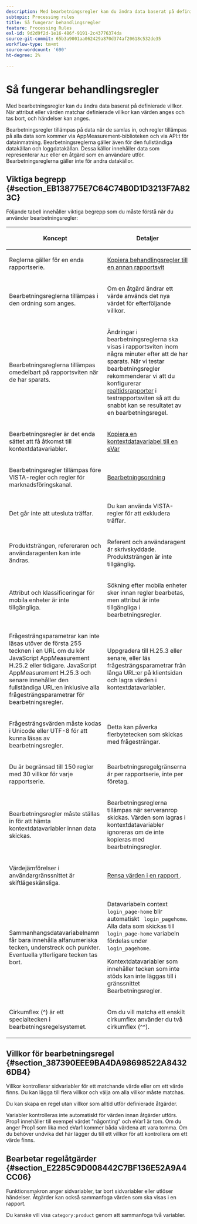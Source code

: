 ```yaml
---
description: Med bearbetningsregler kan du ändra data baserat på definierade villkor. När attribut eller värden matchar definierade villkor kan värden anges och tas bort, och händelser kan anges.
subtopic: Processing rules
title: Så fungerar behandlingsregler
feature: Processing Rules
exl-id: 9d2d9f2d-1e16-486f-9191-2c43776374da
source-git-commit: 65b3a9001aa062429a870d374af20618c532de35
workflow-type: tm+mt
source-wordcount: '690'
ht-degree: 2%

---
```


# Så fungerar behandlingsregler

Med bearbetningsregler kan du ändra data baserat på definierade villkor. När attribut eller värden matchar definierade villkor kan värden anges och tas bort, och händelser kan anges.

Bearbetningsregler tillämpas på data när de samlas in, och regler tillämpas på alla data som kommer via AppMeasurement-biblioteken och via API:t för datainmatning. Bearbetningsreglerna gäller även för den fullständiga datakällan och loggdatakällan. Dessa källor innehåller data som representerar *`hit`* eller en åtgärd som en användare utför. Bearbetningsreglerna gäller inte för andra datakällor.

## Viktiga begrepp {#section_EB138775E7C64C74B0D1D3213F7A823C}

Följande tabell innehåller viktiga begrepp som du måste förstå när du använder bearbetningsregler:

<table id="table_287C606AE26E47AA8F737411990ACEB2"> 
 <thead> 
  <tr> 
   <th colname="col1" class="entry"> <p>Koncept </p> </th> 
   <th colname="col2" class="entry"> <p>Detaljer </p> </th> 
  </tr> 
 </thead>
 <tbody> 
  <tr> 
   <td colname="col1"> <p>Reglerna gäller för en enda rapportserie. </p> </td> 
   <td colname="col2"> <p> <a href="/help/admin/admin/c-processing-rules/c-processing-rules-configuration/t-processing-rules-copy-to-rs.md"> Kopiera behandlingsregler till en annan rapportsvit </a> </p> </td> 
  </tr> 
  <tr> 
   <td colname="col1"> <p>Bearbetningsreglerna tillämpas i den ordning som anges. </p> </td> 
   <td colname="col2"> <p>Om en åtgärd ändrar ett värde används det nya värdet för efterföljande villkor. </p> </td> 
  </tr> 
  <tr> 
   <td colname="col1"> <p>Bearbetningsreglerna tillämpas omedelbart på rapportsviten när de har sparats. </p> </td> 
   <td colname="col2"> <p>Ändringar i bearbetningsreglerna ska visas i rapportsviten inom några minuter efter att de har sparats. När vi testar bearbetningsregler rekommenderar vi att du konfigurerar <a href="/help/admin/admin/realtime/t-realtime-admin.md"> realtidsrapporter</a> i testrapportsviten så att du snabbt kan se resultatet av en bearbetningsregel. </p> </td> 
  </tr> 
  <tr> 
   <td colname="col1"> <p>Bearbetningsregler är det enda sättet att få åtkomst till kontextdatavariabler. </p> </td> 
   <td colname="col2"> <p> <a href="/help/admin/admin/c-processing-rules/processing-rules-examples/processing-rules-copy-context-data.md"> Kopiera en kontextdatavariabel till en eVar </a> </p> </td> 
  </tr> 
  <tr> 
   <td colname="col1"> <p>Bearbetningsregler tillämpas före VISTA-regler och regler för marknadsföringskanal. </p> </td> 
   <td colname="col2"> <p> <a href="/help/technotes/processing-order.md"> Bearbetningsordning </a> </p> </td> 
  </tr> 
  <tr> 
   <td colname="col1"> <p>Det går inte att utesluta träffar. </p> </td> 
   <td colname="col2"> <p>Du kan använda VISTA-regler för att exkludera träffar. </p> </td> 
  </tr> 
  <tr> 
   <td colname="col1"> <p>Produktsträngen, refereraren och användaragenten kan inte ändras. </p> </td> 
   <td colname="col2"> <p>Referent och användaragent är skrivskyddade. Produktsträngen är inte tillgänglig. </p> </td> 
  </tr> 
  <tr> 
   <td colname="col1"> <p>Attribut och klassificeringar för mobila enheter är inte tillgängliga. </p> </td> 
   <td colname="col2"> <p>Sökning efter mobila enheter sker innan regler bearbetas, men attribut är inte tillgängliga i bearbetningsregler. </p> </td> 
  </tr> 
  <tr> 
   <td colname="col1"> <p>Frågesträngsparametrar kan inte läsas utöver de första 255 tecknen i en URL om du kör JavaScript AppMeasurement H.25.2 eller tidigare. JavaScript AppMeasurement H.25.3 och senare innehåller den fullständiga URL:en inklusive alla frågesträngsparametrar för bearbetningsregler. </p> </td> 
   <td colname="col2"> <p>Uppgradera till H.25.3 eller senare, eller läs frågesträngsparametrar från långa URL:er på klientsidan och lagra värden i kontextdatavariabler. </p> </td> 
  </tr> 
  <tr> 
   <td colname="col1"> <p>Frågesträngsvärden måste kodas i Unicode eller UTF-8 för att kunna läsas av bearbetningsregler. </p> </td> 
   <td colname="col2"> <p>Detta kan påverka flerbytetecken som skickas med frågesträngar. </p> </td> 
  </tr> 
  <tr> 
   <td colname="col1"> <p>Du är begränsad till 150 regler med 30 villkor för varje rapportserie. </p> </td> 
   <td colname="col2"> <p>Bearbetningsregelgränserna är per rapportserie, inte per företag. </p> </td> 
  </tr> 
  <tr> 
   <td colname="col1"> <p>Bearbetningsregler måste ställas in för att hämta kontextdatavariabler innan data skickas. </p> </td> 
   <td colname="col2"> <p>Bearbetningsreglerna tillämpas när serveranrop skickas. Värden som lagras i kontextdatavariabler ignoreras om de inte kopieras med bearbetningsregler. </p> </td> 
  </tr> 
  <tr> 
   <td colname="col1"> <p>Värdejämförelser i användargränssnittet är skiftlägeskänsliga. </p> </td> 
   <td colname="col2"> <p> <a href="/help/admin/admin/c-processing-rules/processing-rules-examples/clean-up-values-in-a-report.md"> Rensa värden i en rapport </a>. </p> </td> 
  </tr> 
  <tr> 
   <td colname="col1"> <p>Sammanhangsdatavariabelnamn får bara innehålla alfanumeriska tecken, understreck och punkter. Eventuella ytterligare tecken tas bort. </p> </td> 
   <td colname="col2"> <p>Datavariabeln context <code> login_page-home</code> blir automatiskt <code> login_pagehome</code>. Alla data som skickas till <code> login_page-home</code> variabeln fördelas under <code> login_pagehome</code>. </p> <p>Kontextdatavariabler som innehåller tecken som inte stöds kan inte läggas till i gränssnittet Bearbetningsregler. </p> </td> 
  </tr> 
  <tr> 
   <td colname="col1"> <p>Cirkumflex (^) är ett specialtecken i bearbetningsregelsystemet. </p> </td> 
   <td colname="col2"> <p>Om du vill matcha ett enskilt cirkumflex använder du två cirkumflex (^^). </p> </td> 
  </tr> 
 </tbody> 
</table>

## Villkor för bearbetningsregel {#section_387390EEE9BA4DA98698522A84326DB4}

Villkor kontrollerar sidvariabler för ett matchande värde eller om ett värde finns. Du kan lägga till flera villkor och välja om alla villkor måste matchas.

Du kan skapa en regel utan villkor som alltid utför definierade åtgärder.

Variabler kontrolleras inte automatiskt för värden innan åtgärder utförs. Prop1 innehåller till exempel värdet &quot;någonting&quot; och eVar1 är tom. Om du anger Prop1 som lika med eVar1 kommer båda värdena att vara tomma. Om du behöver undvika det här lägger du till ett villkor för att kontrollera om ett värde finns.

## Bearbetar regelåtgärder {#section_E2285C9D008442C7BF136E52A9A4CC06}

Funktionsmakron anger sidvariabler, tar bort sidvariabler eller utlöser händelser. Åtgärder kan också sammanfoga värden som ska visas i en rapport.

Du kanske vill visa `category:product` genom att sammanfoga två variabler.
